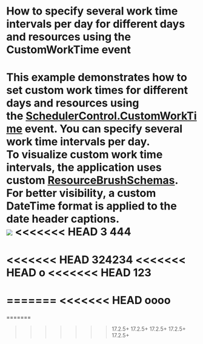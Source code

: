 # How to specify several work time intervals per day for different days and resources using the CustomWorkTime event


This example demonstrates how to set custom work times for different days and resources using the <a href="http://help.devexpress.com/#WPF/DevExpressXpfSchedulingSchedulerControl_CustomWorkTimetopic">SchedulerControl.CustomWorkTime</a> event. You can specify several work time intervals per day.<br>To visualize custom work time intervals, the application uses custom <a href="http://help.devexpress.com/#WPF/DevExpressXpfSchedulingSchedulerControl_ResourceBrushSchemastopic">ResourceBrushSchemas</a>.<br>For better visibility, a custom DateTime format is applied to the date header captions. <br><img src="https://raw.githubusercontent.com/codecentral-examples/T589538/17.2.5+/media/e4aae5eb-1f42-42a4-a4b4-d8c5566b2480.png">
<<<<<<< HEAD
3
444
=======
<<<<<<< HEAD
324234
<<<<<<< HEAD
o
<<<<<<< HEAD
123
=======
=======
<<<<<<< HEAD
oooo
=======
=======
>>>>>>> 17.2.5+
>>>>>>> 17.2.5+
>>>>>>> 17.2.5+
>>>>>>> 17.2.5+
>>>>>>> 17.2.5+
